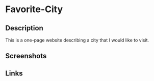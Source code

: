 # Favorite-City

## Description

This is a one-page website describing a city that I would like to visit.

## Screenshots

## Links
